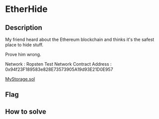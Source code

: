 # EtherHide 

## Description
My friend heard about the Ethereum blockchain and thinks it's the safest place to hide stuff.

Prove him wrong.

Network : Ropsten Test Network
Contract Address : 0x94f23F189583e828E73573905A19d93E21D0E957

[MyStorage.sol](#)


## Flag


## How to solve

